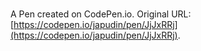 # 

A Pen created on CodePen.io. Original URL: [https://codepen.io/japudin/pen/JjJxRRj](https://codepen.io/japudin/pen/JjJxRRj).


